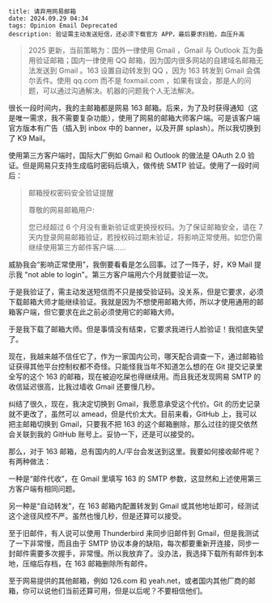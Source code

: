 ```
title: 请弃用网易邮箱
date: 2024.09.29 04:34
tags: Opinion Email Deprecated
description: 验证需主动发送短信，还必须下载官方 APP，最后要求扫脸，血压升高
```

> 2025 更新，当前策略为：国外一律使用 Gmail ，Gmail 与 Outlook 互为备用验证邮箱；国内一律使用 QQ 邮箱，因为国内很多网站的自建域名邮箱无法发送到 Gmail 。163 设置自动转发到 QQ ，因为 163 转发到 Gmail 会偶尔丢件。使用 qq.com 而不是 foxmail.com ，如果有误会，那是人的问题，可以通过沟通解决。机器的问题我个人无法解决。

很长一段时间内，我的主邮箱都是网易 163 邮箱。后来，为了及时获得通知（这是唯一需求，我不需要复杂功能），使用了网易的邮箱大师客户端。可是该客户端官方版本有广告（插入到 inbox 中的 banner，以及开屏 splash）。所以我切换到了 K9 Mail。

使用第三方客户端时，国际大厂例如 Gmail 和 Outlook 的做法是 OAuth 2.0 验证。但是网易只支持生成临时密码后填入，做传统 SMTP 验证。使用了一段时间后：

> 邮箱授权密码安全验证提醒
>
> 尊敬的网易邮箱用户:
>
> 您已经超过 6 个月没有重新验证或更换授权码。为了保证邮箱安全，请在 7 天内登录网易邮箱验证，若授权码过期未验证，将影响正常使用。如您仍需继续使用第三方邮件客户端……

威胁我会“影响正常使用”，我倒要看看是怎么回事。过了一阵子，好，K9 Mail 提示我 "not able to login"。第三方客户端用六个月就要验证一次。

于是我验证了，需主动发送短信而不只是接受验证码。没关系，但是它要求，必须下载邮箱大师才能继续验证。我就是因为不想使用邮箱大师，所以才使用通用的邮箱客户端，但它要求在此之前必须使用它的邮箱大师。

于是我下载了邮箱大师。但是事情没有结束，它要求我进行人脸验证！我彻底失望了。

现在，我越来越不信任它了，作为一家国内公司，哪天配合调查一下，通过邮箱验证获得其他平台控制权都不奇怪。只能怪我当年不知道怎么想的在 Git 提交记录里全写的这个 163 的邮箱，现在被迫吃屎也得继续用。而且我还发现网易 SMTP 的收信延迟很高，比我过墙收 Gmail 还要慢几秒。

纠结了很久，现在，我决定切换到 Gmail，我愿意承受这个代价。Git 的历史记录就不更改了，虽然可以 amead，但是代价太大。目前来看，GitHub 上，我可以把主邮箱切换到 Gmail，只要我不把 163 的这个邮箱删除，那么过往的提交依然会关联到我的 GitHub 账号上。妥协一下，还是可以接受的。

那么，对于 163 邮箱，总有国内的人/平台会发送到这里。我要如何接收邮件呢？有两种做法：

一种是“邮件代收”，在 Gmail 里填写 163 的 SMTP 参数，这显然和上述使用第三方客户端有相同问题。

另一种是“自动转发”，在 163 邮箱内配置转发到 Gmail 或其他地址即可，经测试这个途径风控不严。虽然也慢几秒，但是还算可以接受。

至于旧邮件，有人说可以使用 Thunderbird 来同步旧邮件到 Gmail，但是我测试了一下非常慢，而且由于 SMTP 协议本身的缺陷，每次都要重新开连接，同步一封邮件需要多次握手，非常慢。所以我放弃了。没办法，我选择下载所有邮件到本地，压缩后存档，在 163 邮箱删除所有邮件。

至于网易提供的其他邮箱，例如 126.com 和 yeah.net，或者国内其他厂商的邮箱，你可以说他们当前还算可用，但是以后呢？不要相信他们。
